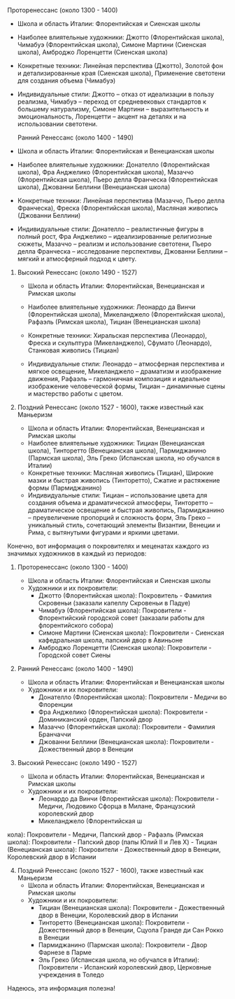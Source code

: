 Проторенессанс (около 1300 - 1400)
   - Школа и область Италии: Флорентийская и Сиенская школы

   - Наиболее влиятельные художники: Джотто (Флорентийская школа), Чимабуэ (Флорентийская школа), Симоне Мартини (Сиенская школа), Амброджо Лоренцетти (Сиенская школа)

   - Конкретные техники: Линейная перспектива (Джотто), Золотой фон и детализированные края (Сиенская школа), Применение светотени для создания объема (Чимабуэ)

   - Индивидуальные стили: Джотто – отказ от идеализации в пользу реализма, Чимабуэ – переход от средневековых стандартов к большему натурализму, Симоне Мартини – выразительность и эмоциональность, Лоренцетти – акцент на деталях и на использовании светотени.

     

     Ранний Ренессанс (около 1400 - 1490)

- Школа и область Италии: Флорентийская и Венецианская школы
- Наиболее влиятельные художники: Донателло (Флорентийская школа), Фра Анджелико (Флорентийская школа), Мазаччо (Флорентийская школа), Пьеро делла Франческа (Флорентийская школа), Джованни Беллини (Венецианская школа)
- Конкретные техники: Линейная перспектива (Мазаччо, Пьеро делла Франческа), Фреска (Флорентийская школа), Масляная живопись (Джованни Беллини)
- Индивидуальные стили: Донателло – реалистичные фигуры в полный рост, Фра Анджелико – идеализированные религиозные сюжеты, Мазаччо – реализм и использование светотени, Пьеро делла Франческа – исследование перспективы, Джованни Беллини – мягкий и атмосферный подход к цвету.

1. Высокий Ренессанс (около 1490 - 1527)
   - Школа и область Италии: Флорентийская, Венецианская и Римская школы

   - Наиболее влиятельные художники: Леонардо да Винчи (Флорентийская школа), Микеланджело (Флорентийская школа), Рафаэль (Римская школа), Тициан (Венецианская школа)
   - Конкретные техники: Хиральская перспектива (Леонардо), Фреска и скульптура (Микеланджело), Сфумато (Леонардо), Станковая живопись (Тициан)
   - Индивидуальные стили: Леонардо – атмосферная перспектива и мягкое освещение, Микеланджело – драматизм и изображение движения, Рафаэль – гармоничная композиция и идеальное изображение человеческой формы, Тициан – динамичные сцены и мастерство работы с цветом.

4. Поздний Ренессанс (около 1527 - 1600), также известный как Маньеризм
   - Школа и область Италии: Флорентийская, Венецианская и Римская школы
   - Наиболее влиятельные художники: Тициан (Венецианская школа), Тинторетто (Венецианская школа), Пармиджанино (Пармская школа), Эль Греко (Испанская школа, но обучался в Италии)
   - Конкретные техники: Масляная живопись (Тициан), Широкие мазки и быстрая живопись (Тинторетто), Сжатие и растяжение формы (Пармиджанино)
   - Индивидуальные стили: Тициан – использование цвета для создания объема и драматической атмосферы, Тинторетто – драматическое освещение и быстрая живопись, Пармиджанино – преувеличение пропорций и сложность форм, Эль Греко – уникальный стиль, сочетающий элементы Византии, Венеции и Рима, с вытянутыми фигурами и яркими цветами.



Конечно, вот информация о покровителях и меценатах каждого из значимых художников в каждый из периодов:

1. Проторенессанс (около 1300 - 1400)
   - Школа и область Италии: Флорентийская и Сиенская школы
   - Художники и их покровители:
      - Джотто (Флорентийская школа): Покровитель - Фамилия Скровеньи (заказали капеллу Скровеньи в Падуе)
      - Чимабуэ (Флорентийская школа): Покровители - Флорентийский городской совет (заказали работы для флорентийского собора)
      - Симоне Мартини (Сиенская школа): Покровители - Сиенская кафедральная школа, папский двор в Авиньоне
      - Амброджо Лоренцетти (Сиенская школа): Покровители - Городской совет Сиены
   
2. Ранний Ренессанс (около 1400 - 1490)
   - Школа и область Италии: Флорентийская и Венецианская школы
   - Художники и их покровители:
      - Донателло (Флорентийская школа): Покровители - Медичи во Флоренции
      - Фра Анджелико (Флорентийская школа): Покровители - Доминиканский орден, Папский двор
      - Мазаччо (Флорентийская школа): Покровители - Фамилия Бранчаччи
      - Джованни Беллини (Венецианская школа): Покровители - Дожественный двор в Венеции

3. Высокий Ренессанс (около 1490 - 1527)
   - Школа и область Италии: Флорентийская, Венецианская и Римская школы
   - Художники и их покровители:
      - Леонардо да Винчи (Флорентийская школа): Покровители - Медичи, Людовико Сфорца в Милане, Французский королевский двор
      - Микеланджело (Флорентийская ш

кола): Покровители - Медичи, Папский двор
      - Рафаэль (Римская школа): Покровители - Папский двор (папы Юлий II и Лев X)
      - Тициан (Венецианская школа): Покровители - Дожественный двор в Венеции, Королевский двор в Испании

4. Поздний Ренессанс (около 1527 - 1600), также известный как Маньеризм
   - Школа и область Италии: Флорентийская, Венецианская и Римская школы
   - Художники и их покровители:
      - Тициан (Венецианская школа): Покровители - Дожественный двор в Венеции, Королевский двор в Испании
      - Тинторетто (Венецианская школа): Покровители - Дожественный двор в Венеции, Сцуола Гранде ди Сан Рокко в Венеции
      - Пармиджанино (Пармская школа): Покровители - Двор Фарнезе в Парме
      - Эль Греко (Испанская школа, но обучался в Италии): Покровители - Испанский королевский двор, Церковные учреждения в Толедо

Надеюсь, эта информация полезна!